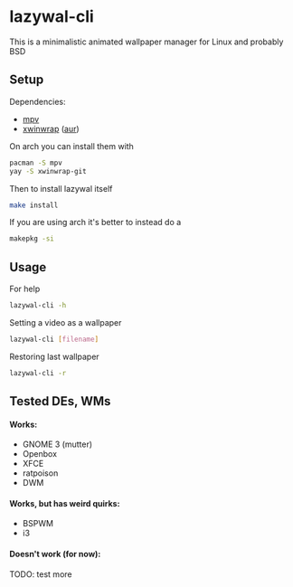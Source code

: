 # lazywal-cli

This is a minimalistic animated wallpaper manager for Linux and probably BSD
## Setup

Dependencies:
* [mpv](https://github.com/mpv-player/mpv)
* [xwinwrap](https://github.com/ujjwal96/xwinwrap) ([aur](https://aur.archlinux.org/packages/xwinwrap-git/))

On arch you can install them with
```bash
pacman -S mpv
yay -S xwinwrap-git
```
Then to install lazywal itself
```bash
make install
```
If you are using arch it's better to instead do a
```bash
makepkg -si
```
## Usage

For help
```bash
lazywal-cli -h
```
Setting a video as a wallpaper
```bash
lazywal-cli [filename]
```
Restoring last wallpaper
```bash
lazywal-cli -r
```
## Tested DEs, WMs

#### Works:
* GNOME 3 (mutter)
* Openbox
* XFCE
* ratpoison
* DWM
#### Works, but has weird quirks:
* BSPWM
* i3
#### Doesn't work (for now):
TODO: test more
